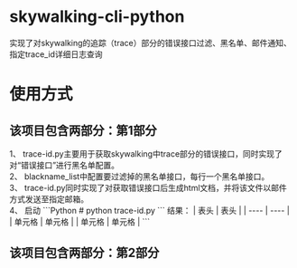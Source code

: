 # skywalking-cli-python
实现了对skywalking的追踪（trace）部分的错误接口过滤、黑名单、邮件通知、指定trace_id详细日志查询<br />
<h1>使用方式</h1>
<div>
<h2>该项目包含两部分：第1部分  </h2>
  1、 trace-id.py主要用于获取skywalking中trace部分的错误接口，同时实现了对“错误接口”进行黑名单配置。 <br /> 
  2、 blackname_list中配置要过滤掉的黑名单接口，每行一个黑名单接口。  <br />
  3、 trace-id.py同时实现了对获取错误接口后生成html文档，并将该文件以邮件方式发送至指定邮箱。<br />
  4、 启动   
  ```Python
   # python trace-id.py
  ```
   结果：
   |  表头   | 表头  |
|  ----  | ----  |
| 单元格  | 单元格 |
| 单元格  | 单元格 |
 ```
  
<h2> 该项目包含两部分：第2部分 </h2>
  
</div>
